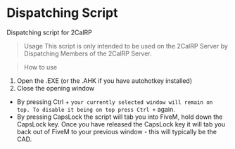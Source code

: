 # Dispatching Script
 Dispatching script for 2CalRP

> Usage
This script is only intended to be used on the 2CalRP Server by Dispatching Members of the 2CalRP Server.

> How to use
1. Open the .EXE (or the .AHK if you have autohotkey installed)
2. Close the opening window
- By pressing Ctrl + ` your currently selected window will remain on top. To disable it being on top press Ctrl + ` again.
- By pressing CapsLock the script will tab you into FiveM, hold down the CapsLock key. Once you have released the CapsLock key it will tab you back out of FiveM to your previous window - this will typically be the CAD.